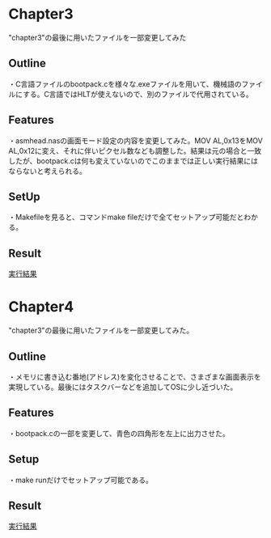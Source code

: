 # Chapter3 
"chapter3"の最後に用いたファイルを一部変更してみた
 
## Outline 
・C言語ファイルのbootpack.cを様々な.exeファイルを用いて、機械語のファイルにする。C言語ではHLTが使えないので、別のファイルで代用されている。
 
## Features
・asmhead.nasの画面モード設定の内容を変更してみた。MOV  AL,0x13をMOV  AL,0x12に変え、それに伴いピクセル数なども調整した。結果は元の場合と一致したが、bootpack.cは何も変えていないのでこのままでは正しい実行結果にはならないと考えられる。

## SetUp
・Makefileを見ると、コマンドmake fileだけで全てセットアップ可能だとわかる。

## Result
[実行結果](./screenshot_chap3.png)
 
 
# Chapter4
"chapter3"の最後に用いたファイルを一部変更してみた。

## Outline
・メモリに書き込む番地(アドレス)を変化させることで、さまざまな画面表示を実現している。最後にはタスクバーなどを追加してOSに少し近づいた。

## Features
・bootpack.cの一部を変更して、青色の四角形を左上に出力させた。

## Setup
・make runだけでセットアップ可能である。

## Result
[実行結果](./screenshot2.png)
